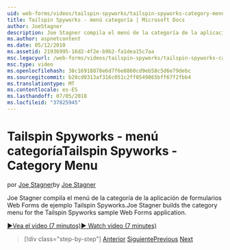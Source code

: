 ```yaml
---
uid: web-forms/videos/tailspin-spyworks/tailspin-spyworks-category-menu
title: Tailspin Spyworks - menú categoría | Microsoft Docs
author: JoeStagner
description: Joe Stagner compila el menú de la categoría de la aplicación de formularios Web Forms de ejemplo Tailspin Spyworks.
ms.author: aspnetcontent
ms.date: 05/12/2010
ms.assetid: 21936995-16d2-4f2e-b9b2-fa1dea15c7aa
msc.legacyurl: /web-forms/videos/tailspin-spyworks/tailspin-spyworks-category-menu
msc.type: video
ms.openlocfilehash: 38c16918878e6d7f6e8860cd9eb58c5d6e79debc
ms.sourcegitcommit: b28cd0313af316c051c2ff8549865bff67f2fbb4
ms.translationtype: MT
ms.contentlocale: es-ES
ms.lasthandoff: 07/05/2018
ms.locfileid: "37825945"
---
```

<a name="tailspin-spyworks---category-menu"></a><span data-ttu-id="a138f-103">Tailspin Spyworks - menú categoría</span><span class="sxs-lookup"><span data-stu-id="a138f-103">Tailspin Spyworks - Category Menu</span></span>
====================
<span data-ttu-id="a138f-104">por [Joe Stagner](https://github.com/JoeStagner)</span><span class="sxs-lookup"><span data-stu-id="a138f-104">by [Joe Stagner](https://github.com/JoeStagner)</span></span>

<span data-ttu-id="a138f-105">Joe Stagner compila el menú de la categoría de la aplicación de formularios Web Forms de ejemplo Tailspin Spyworks.</span><span class="sxs-lookup"><span data-stu-id="a138f-105">Joe Stagner builds the category menu for the Tailspin Spyworks sample Web Forms application.</span></span>

[<span data-ttu-id="a138f-106">&#9654;Vea el vídeo (7 minutos)</span><span class="sxs-lookup"><span data-stu-id="a138f-106">&#9654; Watch video (7 minutes)</span></span>](https://channel9.msdn.com/Blogs/ASP-NET-Site-Videos/tailspin-spyworks-category-menu)

> [!div class="step-by-step"]
> <span data-ttu-id="a138f-107">[Anterior](tailspin-spyworks-directory-organization.md)
> [Siguiente](tailspin-spyworks-display-the-product-list.md)</span><span class="sxs-lookup"><span data-stu-id="a138f-107">[Previous](tailspin-spyworks-directory-organization.md)
[Next](tailspin-spyworks-display-the-product-list.md)</span></span>

